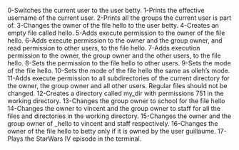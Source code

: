 0-Switches the current user to the user betty.
1-Prints the effective username of the current user.
2-Prints all the groups the current user is part of.
3-Changes the owner of the file hello to the user betty.
4-Creates an empty file called hello.
5-Adds execute permission to the owner of the file hello.
6-Adds execute permission to the owner and the group owner, and read permission to other users, to the file hello.
7-Adds execution permission to the owner, the group owner and the other users, to the file hello.
8-Sets the permission to the file hello to other users.
9-Sets the mode of the file hello.
10-Sets the mode of the file hello the same as olleh’s mode.
11-Adds execute permission to all subdirectories of the current directory for the owner, the group owner and all other users. Regular files should not be changed.
12-Creates a directory called my_dir with permissions 751 in the working directory.
13-Changes the group owner to school for the file hello
14-Changes the owner to vincent and the group owner to staff for all the files and directories in the working directory.
15-Changes the owner and the group owner of _hello to vincent and staff respectively.
16-Changes the owner of the file hello to betty only if it is owned by the user guillaume.
17-Plays the StarWars IV episode in the terminal.
